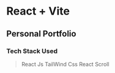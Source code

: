 # React + Vite

## Personal Portfolio


### Tech Stack Used
> React Js
> TailWind Css
> React Scroll

